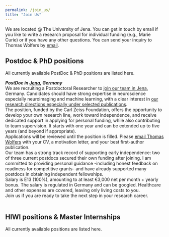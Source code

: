 ```yaml
---
permalink: /join_us/
title: "Join Us"
---
```


We are located @ The University of Jena. You can get in touch by email if you like to write a research proposal for individual funding (e.g., Marie Curie) or if you have any other questions. You can send your inquiry to Thomas Wolfers by [email](mailto:dr.thomas.wolfers@gmail.com).

## Postdoc & PhD positions
All currently available PostDoc & PhD positions are listed here.

***PostDoc in [Jena](https://mhm-lab.github.io/moving_to_jena.md), Germany***
<br>
We are recruiting a Postdoctoral Researcher to [join our team in Jena]([Jena](https://mhm-lab.github.io/moving_to_jena.md)), Germany. Candidates should have strong expertise in neuroscience especially neuroimaging and machine learning, with a clear interest in [our research directions especially under selected publications](https://mhm-lab.github.io/research).
<br>
The position, funded by the Carl Zeiss Foundation, offers the opportunity to develop your own research line, work toward independence, and receive dedicated support in applying for personal funding, while also contributing to team supervision. It starts with one year and can be extended up to five years (and beyond if appropriate).
<br>
Applications will be reviewed until the position is filled. Please [email Thomas Wolfers](mailto:dr.thomas.wolfers@gmail.com)
with your CV, a motivation letter, and your best first-author publication.
<br>
Our team has a strong track record of supporting early independence: two of three current postdocs secured their own funding after joining. I am committed to providing personal guidance -including honest feedback on readiness for competitive grants- and have already supported many postdocs in obtaining independent fellowships.
<br>
Salary is E13 (100%), amounting to at least €3,000 net per month + yearly bonus. The salary is regulated in Germany and can be googled. Healthcare and other expenses are covered, leaving only living costs to you.
<br>
Join us if you are ready to take the next step in your research career.
<br>
<br>

## HIWI positions & Master Internships
All currently available positions are listed here.
